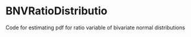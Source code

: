 # BNVRatioDistributio
 Code for estimating pdf for ratio variable of bivariate normal distributions
